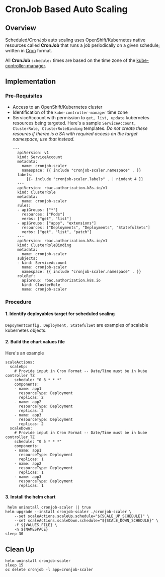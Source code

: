 # CronJob Based Auto Scaling

## Overview

Scheduled/CronJob auto scaling uses OpenShift/Kubernetes native resources called **CronJob** that runs a job periodically on a given schedule; written in [Cron](https://en.wikipedia.org/wiki/Cron) format. 

All **CronJob** `schedule:` times are based on the time zone of the [kube-controller-manager](https://kubernetes.io/docs/reference/command-line-tools-reference/kube-controller-manager/).


## Implementation

### Pre-Requisites

- Access to an OpenShift/Kubernetes cluster
- Identification of the `kube-controller-manager` time zone
- ServiceAccount with permission to `get, list, update` kubernetes resources being targeted.
  Here's a sample `ServiceAccount, ClusterRole, ClusterRoleBinding` templates. _Do not create these resoures if theree is a SA with required access on the target namespace; use that instead._
  ```
  ---
    apiVersion: v1
    kind: ServiceAccount
    metadata:
      name: cronjob-scaler
      namespace: {{ include "cronjob-scaler.namespace" . }}
    labels:
        {{- include "cronjob-scaler.labels" . | nindent 4 }}
    ---
    apiVersion: rbac.authorization.k8s.io/v1
    kind: ClusterRole
    metadata:
      name: cronjob-scaler
    rules:
    - apiGroups: ["*"]
      resources: ["Pods"]
      verbs: ["get", "list"]
    - apiGroups: ["apps", "extensions"]
      resources: ["Deployments", "Deployments", "StatefulSets"]
      verbs: ["get", "list", "patch"]
    ---
    apiVersion: rbac.authorization.k8s.io/v1
    kind: ClusterRoleBinding
    metadata:
      name: cronjob-scaler
    subjects:
    - kind: ServiceAccount
      name: cronjob-scaler
      namespace: {{ include "cronjob-scaler.namespace" . }}
    roleRef:
      apiGroup: rbac.authorization.k8s.io
      kind: ClusterRole
      name: cronjob-scaler
  ```


### Procedure

#### 1. Identify deployables target for scheduled scaling

`DepoymentConfig, Deployment, StatefulSet` are examples of scalable kubernetes objects.

#### 2. Build the chart values file

Here's an example

```
scaleActions:
  scaleUp:
    # Provide input in Cron Format -- Date/Time must be in kube controller TZ
    schedule: "0 3 * * *"  
    components:
    - name: app1
      resourceType: Deployment
      replicas: 2
    - name: app2
      resourceType: Deployment
      replicas: 2
    - name: app3
      resourceType: Deployment
      replicas: 2
  scaleDown:
    # Provide input in Cron Format -- Date/Time must be in kube controller TZ
    schedule: "0 5 * * *" 
    components:
    - name: app1
      resourceType: Deployment
      replicas: 1
    - name: app2
      resourceType: Deployment
      replicas: 1
    - name: app3
      resourceType: Deployment
      replicas: 1
```

#### 3. Install the helm chart

```
 helm uninstall cronjob-scaler || true
helm upgrade --install cronjob-scaler ./cronjob-scaler \
    --set scaleActions.scaleUp.schedule="${SCALE_UP_SCHEDULE}" \
    --set scaleActions.scaleDown.schedule="${SCALE_DOWN_SCHEDULE}" \
    -f ${VALUES_FILE} \
    -n ${NAMESPACE}
sleep 30
```

## Clean Up

```
helm uninstall cronjob-scaler
sleep 15
oc delete cronjob -l app=cronjob-scaler
```



